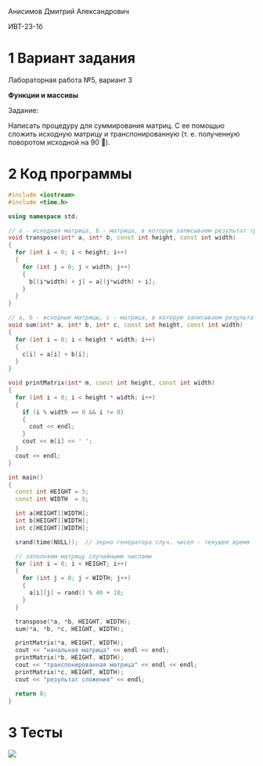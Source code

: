Анисимов Дмитрий Александрович

ИВТ-23-1б

# 1 Вариант задания

Лабораторная работа №5, вариант 3

**Функции и массивы** 

Задание:

Написать процедуру для суммирования матриц. С ее
помощью сложить исходную матрицу и транспонированную
(т. е. полученную поворотом исходной на 90 ).

# 2 Код программы

```cpp
#include <iostream>
#include <time.h>

using namespace std;

// a - исходная матрица, b - матрица, в которую записываем результат транспонирования
void transpose(int* a, int* b, const int height, const int width)
{
  for (int i = 0; i < height; i++)
  {
    for (int j = 0; j < width; j++)
    {
      b[(i*width) + j] = a[(j*width) + i];
    }
  }
}

// a, b - исходные матрицы, c - матрица, в которую записываем результат сложения
void sum(int* a, int* b, int* c, const int height, const int width)
{
  for (int i = 0; i < height * width; i++)
  {
    c[i] = a[i] + b[i];
  }
}

void printMatrix(int* m, const int height, const int width)
{
  for (int i = 0; i < height * width; i++)
  {
    if (i % width == 0 && i != 0)
    {
      cout << endl;
    }
    cout << m[i] << ' ';
  }
  cout << endl;
}

int main()
{
  const int HEIGHT = 5;
  const int WIDTH  = 5;

  int a[HEIGHT][WIDTH];
  int b[HEIGHT][WIDTH];
  int c[HEIGHT][WIDTH];

  srand(time(NULL));  // зерно генератора случ. чисел - текущее время

  // заполняем матрицу случайными числами
  for (int i = 0; i < HEIGHT; i++)
  {
    for (int j = 0; j < WIDTH; j++)
    {
      a[i][j] = rand() % 40 + 10;
    }
  }

  transpose(*a, *b, HEIGHT, WIDTH);
  sum(*a, *b, *c, HEIGHT, WIDTH);

  printMatrix(*a, HEIGHT, WIDTH);
  cout << "начальная матрица" << endl << endl;
  printMatrix(*b, HEIGHT, WIDTH);
  cout << "транспонированная матрица" << endl << endl;
  printMatrix(*c, HEIGHT, WIDTH);
  cout << "результат сложения" << endl;

  return 0;
}
```

# 3 Тесты

<image src="test_1.png">
